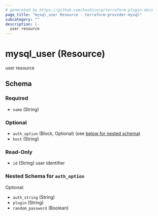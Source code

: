 ```yaml
---
# generated by https://github.com/hashicorp/terraform-plugin-docs
page_title: "mysql_user Resource - terraform-provider-mysql"
subcategory: ""
description: |-
  user resource
---
```


# mysql_user (Resource)

user resource



<!-- schema generated by tfplugindocs -->
## Schema

### Required

- `name` (String)

### Optional

- `auth_option` (Block, Optional) (see [below for nested schema](#nestedblock--auth_option))
- `host` (String)

### Read-Only

- `id` (String) user identifier

<a id="nestedblock--auth_option"></a>
### Nested Schema for `auth_option`

Optional:

- `auth_string` (String)
- `plugin` (String)
- `random_password` (Boolean)


